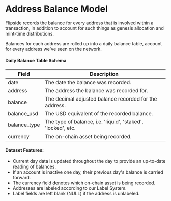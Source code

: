 # Address Balance Model

Flipside records the balance for every address that is involved within a transaction, in addition to account for such things as genesis allocation and mint-time distributions.&#x20;

Balances for each address are rolled up into a daily balance table, account for every address we've seen on the network.

#### Daily Balance Table Schema

| Field         | Description                                                  |
| ------------- | ------------------------------------------------------------ |
| date          | The date the balance was recorded.                           |
| address       | The address the balance was recorded for.                    |
| balance       | The decimal adjusted balance recorded for the address.       |
| balance\_usd  | The USD equivalent of the recorded balance.                  |
| balance\_type | The type of balance, i.e. 'liquid', 'staked', 'locked', etc. |
| currency      | The on-chain asset being recorded.                           |

#### Dataset Features:

* Current day data is updated throughout the day to provide an up-to-date reading of balances.&#x20;
* If an account is inactive one day, their previous day's balance is carried forward.
* The currency field denotes which on-chain asset is being recorded.
* Addresses are labeled according to our Label System.&#x20;
* Label fields are left blank (NULL) if the address is unlabeled.
